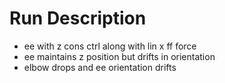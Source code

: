 # Run Description

- ee with z cons ctrl along with lin x ff force
- ee maintains z position but drifts in orientation
- elbow drops and ee orientation drifts
